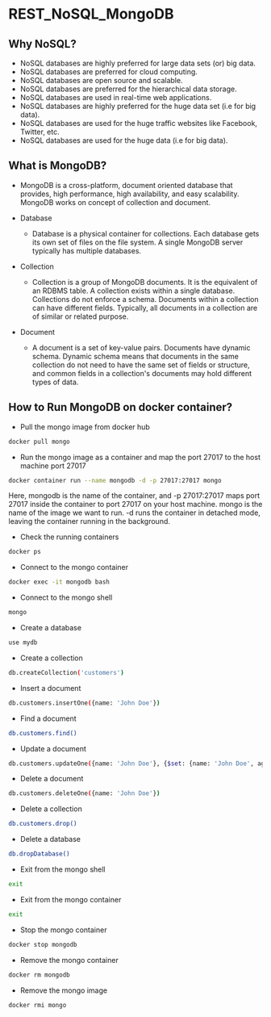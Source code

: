 # REST_NoSQL_MongoDB

## Why NoSQL? 

* NoSQL databases are highly preferred for large data sets (or) big data.
* NoSQL databases are preferred for cloud computing.
* NoSQL databases are open source and scalable.
* NoSQL databases are preferred for the hierarchical data storage.
* NoSQL databases are used in real-time web applications.
* NoSQL databases are highly preferred for the huge data set (i.e for big data).
* NoSQL databases are used for the huge traffic websites like Facebook, Twitter, etc.
* NoSQL databases are used for the huge data (i.e for big data).


## What is MongoDB?

* MongoDB is a cross-platform, document oriented database that provides, high performance, high availability, and easy scalability. MongoDB works on concept of collection and document.

* Database
    * Database is a physical container for collections. Each database gets its own set of files on the file system. A single MongoDB server typically has multiple databases.

* Collection

    * Collection is a group of MongoDB documents. It is the equivalent of an RDBMS table. A collection exists within a single database. Collections do not enforce a schema. Documents within a collection can have different fields. Typically, all documents in a collection are of similar or related purpose.

* Document

    * A document is a set of key-value pairs. Documents have dynamic schema. Dynamic schema means that documents in the same collection do not need to have the same set of fields or structure, and common fields in a collection's documents may hold different types of data.



## How to Run MongoDB on docker container? 

* Pull the mongo image from docker hub 

```bash
docker pull mongo
```

* Run the mongo image as a container and map the port 27017 to the host machine port 27017 

```bash
docker container run --name mongodb -d -p 27017:27017 mongo
```
Here, mongodb is the name of the container, and -p 27017:27017 maps port 27017 inside the container to port 27017 on your host machine. mongo is the name of the image we want to run. -d runs the container in detached mode, leaving the container running in the background. 

* Check the running containers

```bash
docker ps
```

* Connect to the mongo container 

```bash
docker exec -it mongodb bash
```

* Connect to the mongo shell 

```bash
mongo
```

* Create a database

```bash
use mydb
```

* Create a collection

```bash
db.createCollection('customers')
```

* Insert a document

```bash
db.customers.insertOne({name: 'John Doe'})
```

* Find a document

```bash
db.customers.find()
```

* Update a document

```bash
db.customers.updateOne({name: 'John Doe'}, {$set: {name: 'John Doe', age: 30}})
```

* Delete a document

```bash
db.customers.deleteOne({name: 'John Doe'})
```

* Delete a collection

```bash
db.customers.drop()
```

* Delete a database

```bash
db.dropDatabase()
```

* Exit from the mongo shell

```bash
exit
```

* Exit from the mongo container

```bash
exit
```

* Stop the mongo container

```bash
docker stop mongodb
```

* Remove the mongo container

```bash
docker rm mongodb
```

* Remove the mongo image

```bash
docker rmi mongo
```
